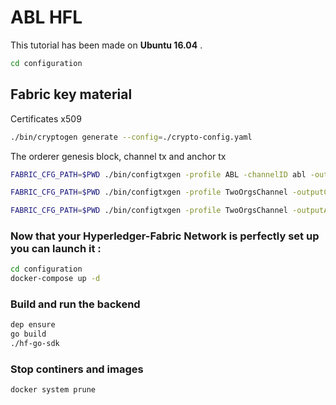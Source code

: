 # ABL HFL

This tutorial has been made on **Ubuntu 16.04** .

```bash
cd configuration
```

## Fabric key material
Certificates x509

```bash
./bin/cryptogen generate --config=./crypto-config.yaml
```

The orderer genesis block, channel tx and anchor tx

```bash
FABRIC_CFG_PATH=$PWD ./bin/configtxgen -profile ABL -channelID abl -outputBlock ./artifacts/orderer.genesis.block
```

```bash
FABRIC_CFG_PATH=$PWD ./bin/configtxgen -profile TwoOrgsChannel -outputCreateChannelTx ./artifacts/abl.channel.tx -channelID abl
```

```bash
FABRIC_CFG_PATH=$PWD ./bin/configtxgen -profile TwoOrgsChannel -outputAnchorPeersUpdate ./artifacts/org1.abl.anchors.tx -channelID abl -asOrg Org1ABL
```

### Now that your Hyperledger-Fabric Network is perfectly set up you can launch it :
```bash
cd configuration
docker-compose up -d
```

### Build and run the backend
```bash
dep ensure
go build
./hf-go-sdk
```
### Stop continers and images
```bash
docker system prune
```
